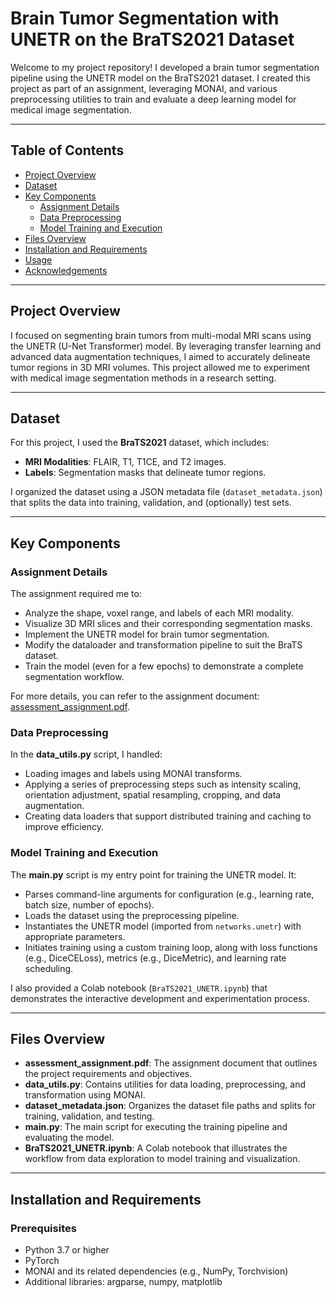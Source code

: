# Brain Tumor Segmentation with UNETR on the BraTS2021 Dataset

Welcome to my project repository! I developed a brain tumor segmentation pipeline using the UNETR model on the BraTS2021 dataset. I created this project as part of an assignment, leveraging MONAI, and various preprocessing utilities to train and evaluate a deep learning model for medical image segmentation.

---

## Table of Contents

- [Project Overview](#project-overview)
- [Dataset](#dataset)
- [Key Components](#key-components)
  - [Assignment Details](#assignment-details)
  - [Data Preprocessing](#data-preprocessing)
  - [Model Training and Execution](#model-training-and-execution)
- [Files Overview](#files-overview)
- [Installation and Requirements](#installation-and-requirements)
- [Usage](#usage)
- [Acknowledgements](#acknowledgements)

---

## Project Overview

I focused on segmenting brain tumors from multi-modal MRI scans using the UNETR (U-Net Transformer) model. By leveraging transfer learning and advanced data augmentation techniques, I aimed to accurately delineate tumor regions in 3D MRI volumes. This project allowed me to experiment with medical image segmentation methods in a research setting.

---

## Dataset

For this project, I used the **BraTS2021** dataset, which includes:
- **MRI Modalities**: FLAIR, T1, T1CE, and T2 images.
- **Labels**: Segmentation masks that delineate tumor regions.

I organized the dataset using a JSON metadata file (`dataset_metadata.json`) that splits the data into training, validation, and (optionally) test sets.

---

## Key Components

### Assignment Details

The assignment required me to:
- Analyze the shape, voxel range, and labels of each MRI modality.
- Visualize 3D MRI slices and their corresponding segmentation masks.
- Implement the UNETR model for brain tumor segmentation.
- Modify the dataloader and transformation pipeline to suit the BraTS dataset.
- Train the model (even for a few epochs) to demonstrate a complete segmentation workflow.

For more details, you can refer to the assignment document: [assessment_assignment.pdf](./assessment_assignment.pdf).

### Data Preprocessing

In the **data_utils.py** script, I handled:
- Loading images and labels using MONAI transforms.
- Applying a series of preprocessing steps such as intensity scaling, orientation adjustment, spatial resampling, cropping, and data augmentation.
- Creating data loaders that support distributed training and caching to improve efficiency.

### Model Training and Execution

The **main.py** script is my entry point for training the UNETR model. It:
- Parses command-line arguments for configuration (e.g., learning rate, batch size, number of epochs).
- Loads the dataset using the preprocessing pipeline.
- Instantiates the UNETR model (imported from `networks.unetr`) with appropriate parameters.
- Initiates training using a custom training loop, along with loss functions (e.g., DiceCELoss), metrics (e.g., DiceMetric), and learning rate scheduling.

I also provided a Colab notebook (`BraTS2021_UNETR.ipynb`) that demonstrates the interactive development and experimentation process.

---

## Files Overview

- **assessment_assignment.pdf**: The assignment document that outlines the project requirements and objectives.
- **data_utils.py**: Contains utilities for data loading, preprocessing, and transformation using MONAI.
- **dataset_metadata.json**: Organizes the dataset file paths and splits for training, validation, and testing.
- **main.py**: The main script for executing the training pipeline and evaluating the model.
- **BraTS2021_UNETR.ipynb**: A Colab notebook that illustrates the workflow from data exploration to model training and visualization.

---

## Installation and Requirements

### Prerequisites

- Python 3.7 or higher
- PyTorch
- MONAI and its related dependencies (e.g., NumPy, Torchvision)
- Additional libraries: argparse, numpy, matplotlib

